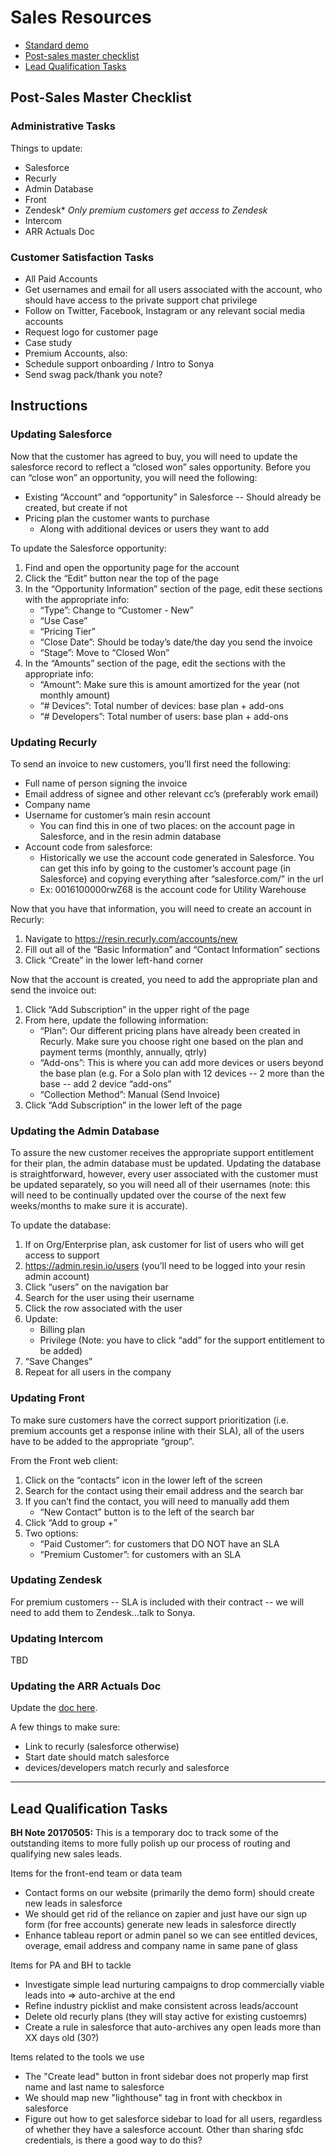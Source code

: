 # Sales Resources
* [Standard demo](https://github.com/resin-io/hq/wiki/Standard-Sales-Demo)
* [Post-sales master checklist](#post-sales-master-checklist)
* [Lead Qualification Tasks](#lead-qualification-tasks)

##  Post-Sales Master Checklist

### Administrative Tasks
Things to update:
* Salesforce
* Recurly
* Admin Database
* Front
* Zendesk*
_Only premium customers get access to Zendesk_
* Intercom
* ARR Actuals Doc

### Customer Satisfaction Tasks
* All Paid Accounts
* Get usernames and email for all users associated with the account, who should have access to the private support chat privilege 
* Follow on Twitter, Facebook, Instagram or any relevant social media accounts
* Request logo for customer page
* Case study
* Premium Accounts, also: 
* Schedule support onboarding / Intro to Sonya
* Send swag pack/thank you note?


## Instructions

### Updating Salesforce
Now that the customer has agreed to buy, you will need to update the salesforce record to reflect a “closed won” sales opportunity. Before you can “close won” an opportunity, you will need the following:
* Existing “Account” and “opportunity” in Salesforce -- Should already be created, but create if not
* Pricing plan the customer wants to purchase
    * Along with additional devices or users they want to add

To update the Salesforce opportunity:        

1. Find and open the opportunity page for the account
2. Click the “Edit” button near the top of the page
3. In the “Opportunity Information” section of the page, edit these sections with the appropriate info:
    * “Type”: Change to “Customer - New”
    * “Use Case”
    * “Pricing Tier”
    * “Close Date”: Should be today’s date/the day you send the invoice
    * “Stage”: Move to “Closed Won”
4. In the “Amounts” section of the page, edit the sections with the appropriate info:
    * “Amount”: Make sure this is amount amortized for the year (not monthly amount)
    * “# Devices”: Total number of devices: base plan + add-ons 
    * “# Developers”: Total number of users: base plan + add-ons

### Updating Recurly
To send an invoice to new customers, you’ll first need the following:
* Full name of person signing the invoice
* Email address of signee and other relevant cc’s (preferably work email) 
* Company name
* Username for customer’s main resin account
    * You can find this in one of two places: on the account page in Salesforce, and in the resin admin database
* Account code from salesforce:
    * Historically we use the account code generated in Salesforce. You can get this info by going to the customer’s account page (in Salesforce) and copying everything after “salesforce.com/” in the url
    * Ex: 0016100000rwZ68 is the account code for Utility Warehouse 

Now that you have that information, you will need to create an account in Recurly: 
   
1. Navigate to https://resin.recurly.com/accounts/new
2. Fill out all of the “Basic Information” and “Contact Information” sections    
3. Click “Create” in the lower left-hand corner

Now that the account is created, you need to add the appropriate plan and send the invoice out:

1. Click “Add Subscription” in the upper right of the page
1. From here, update the following information:
    * “Plan”: Our different pricing plans have already been created in Recurly. Make sure you choose right one based on the plan and payment terms (monthly, annually, qtrly)
    * “Add-ons”: This is where you can add more devices or users beyond the base plan (e.g. For a Solo plan with 12 devices -- 2 more than the base -- add 2 device “add-ons”
    * “Collection Method”: Manual (Send Invoice)
1. Click “Add Subscription” in the lower left of the page

### Updating the Admin Database
To assure the new customer receives the appropriate support entitlement for their plan, the admin database must be updated. Updating the database is straightforward, however, every user associated with the customer must be updated separately, so you will need all of their usernames (note: this will need to be continually updated over the course of the next few weeks/months to make sure it is accurate).

To update the database:  
  
1. If on Org/Enterprise plan, ask customer for list of users who will get access to support
1. https://admin.resin.io/users (you’ll need to be logged into your resin admin account)
1. Click “users” on the navigation bar
1. Search for the user using their username 
1. Click the row associated with the user
1. Update:
    * Billing plan
    * Privilege (Note: you have to click “add” for the support entitlement to be added)
1. “Save Changes”
1. Repeat for all users in the company


### Updating Front
To make sure customers have the correct support prioritization (i.e. premium accounts get a response inline with their SLA), all of the users have to be added to the appropriate “group”.

From the Front web client:

1. Click on the “contacts” icon in the lower left of the screen
1. Search for the contact using their email address and the search bar
1. If you can’t find the contact, you will need to manually add them 
    * “New Contact” button is to the left of the search bar
1. Click “Add to group +”
1. Two options:
    * “Paid Customer”: for customers that DO NOT have an SLA
    * “Premium Customer”: for customers with an SLA

### Updating Zendesk
For premium customers -- SLA is included with their contract -- we will need to add them to Zendesk…talk to Sonya.

### Updating Intercom 
TBD

### Updating the ARR Actuals Doc
Update the [doc here](https://docs.google.com/a/resin.io/spreadsheets/d/1H1KROKi-GRjEczy6oBnAL0xtLCaMDz9ep9019dhBIf4/edit?usp=sharing).

A few things to make sure:
* Link to recurly (salesforce otherwise)
* Start date should match salesforce
* devices/developers match recurly and salesforce


***
## Lead Qualification Tasks

**BH Note 20170505:** This is a temporary doc to track some of the outstanding items to more fully polish up our process of routing and qualifying new sales leads. 

Items for the front-end team or data team 
* Contact forms on our website (primarily the demo form) should create new leads in salesforce
* We should get rid of the reliance on zapier and just have our sign up form (for free accounts) generate new leads in salesforce directly
* Enhance tableau report or admin panel so we can see entitled devices, overage, email address and company name in same pane of glass 

Items for PA and BH to tackle
* Investigate simple lead nurturing campaigns to drop commercially viable leads into => auto-archive at the end
* Refine industry picklist and make consistent across leads/account
* Delete old recurly plans (they will stay active for existing custoemrs) 
* Create a rule in salesforce that auto-archives any open leads more than XX days old (30?)

Items related to the tools we use 
* The "Create lead" button in front sidebar does not properly map first name and last name to salesforce
* We should map new "lighthouse" tag in front with checkbox in salesforce
* Figure out how to get salesforce sidebar to load for all users, regardless of whether they have a salesforce account. Other than sharing sfdc credentials, is there a good way to do this? 




